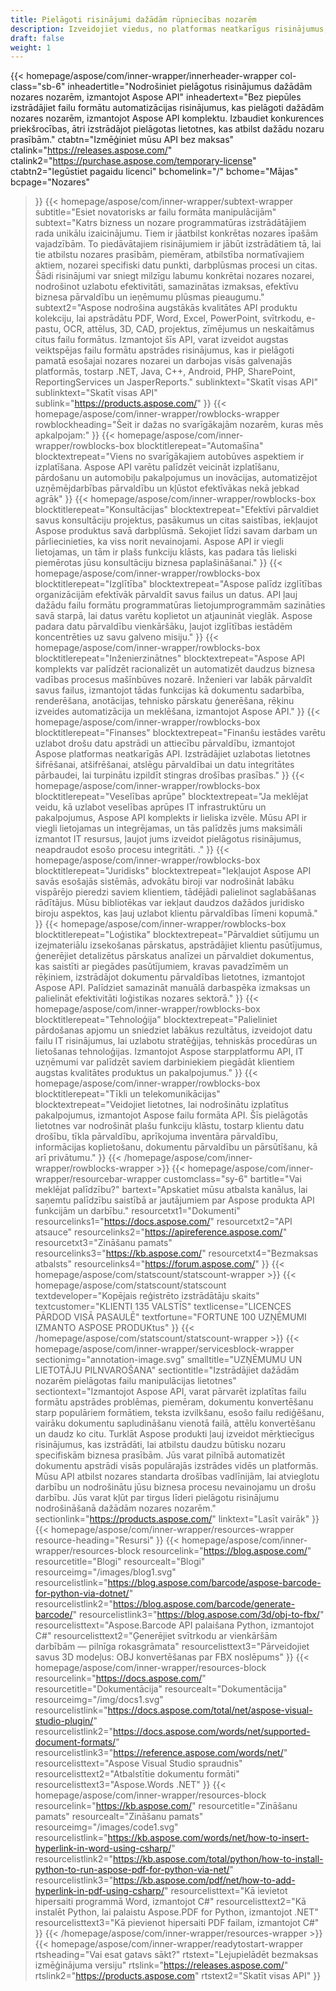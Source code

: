 ```yaml
---
title: Pielāgoti risinājumi dažādām rūpniecības nozarēm
description: Izveidojiet viedus, no platformas neatkarīgus risinājumus, kas pielāgoti uzņēmumiem, kas pieder dažādām nozares nozarēm, izmantojot Aspose failu formāta API produktus.
draft: false
weight: 1
---
```

{{< homepage/aspose/com/inner-wrapper/innerheader-wrapper col-class="sb-6"
  inheadertitle="Nodrošiniet pielāgotus risinājumus dažādām nozares nozarēm, izmantojot Aspose API"
  inheadertext="Bez piepūles izstrādājiet failu formātu automatizācijas risinājumus, kas pielāgoti dažādām nozares nozarēm, izmantojot Aspose API komplektu. Izbaudiet konkurences priekšrocības, ātri izstrādājot pielāgotas lietotnes, kas atbilst dažādu nozaru prasībām."
  ctabtn="Izmēģiniet mūsu API bez maksas"
  ctalink="https://releases.aspose.com/"
  ctalink2="https://purchase.aspose.com/temporary-license"
  ctabtn2="Iegūstiet pagaidu licenci"
  bchomelink="/"
  bchome="Mājas"
  bcpage="Nozares"
  >}}
  {{< homepage/aspose/com/inner-wrapper/subtext-wrapper
  subtitle="Esiet novatorisks ar failu formāta manipulācijām"
  subtext="Katrs bizness un nozare programmatūras izstrādātājiem rada unikālu izaicinājumu. Tiem ir jāatbilst konkrētas nozares īpašām vajadzībām. To piedāvātajiem risinājumiem ir jābūt izstrādātiem tā, lai tie atbilstu nozares prasībām, piemēram, atbilstība normatīvajiem aktiem, nozarei specifiski datu punkti, darbplūsmas procesi un citas. Šādi risinājumi var sniegt milzīgu labumu konkrētai nozares nozarei, nodrošinot uzlabotu efektivitāti, samazinātas izmaksas, efektīvu biznesa pārvaldību un ieņēmumu plūsmas pieaugumu."
  subtext2="Aspose nodrošina augstākās kvalitātes API produktu kolekciju, lai apstrādātu PDF, Word, Excel, PowerPoint, svītrkodu, e-pastu, OCR, attēlus, 3D, CAD, projektus, zīmējumus un neskaitāmus citus failu formātus. Izmantojot šīs API, varat izveidot augstas veiktspējas failu formātu apstrādes risinājumus, kas ir pielāgoti pamatā esošajai nozares nozarei un darbojas visās galvenajās platformās, tostarp .NET, Java, C++, Android, PHP, SharePoint, ReportingServices un JasperReports."
  sublinktext="Skatīt visas API"
  sublinktext="Skatīt visas API"
  sublink="https://products.aspose.com/"
  >}}
  {{< homepage/aspose/com/inner-wrapper/rowblocks-wrapper
  rowblockheading="Šeit ir dažas no svarīgākajām nozarēm, kuras mēs apkalpojam:"
  >}}
  {{< homepage/aspose/com/inner-wrapper/rowblocks-box
  blocktitlerepeat="Automašīna"
  blocktextrepeat="Viens no svarīgākajiem autobūves aspektiem ir izplatīšana. Aspose API varētu palīdzēt veicināt izplatīšanu, pārdošanu un automobiļu pakalpojumus un inovācijas, automatizējot uzņēmējdarbības pārvaldību un kļūstot efektīvākas nekā jebkad agrāk"
  >}}
  {{< homepage/aspose/com/inner-wrapper/rowblocks-box
  blocktitlerepeat="Konsultācijas"
  blocktextrepeat="Efektīvi pārvaldiet savus konsultāciju projektus, pasākumus un citas saistības, iekļaujot Aspose produktus savā darbplūsmā. Sekojiet līdzi savam darbam un pārliecinieties, ka viss norit nevainojami. Aspose API ir viegli lietojamas, un tām ir plašs funkciju klāsts, kas padara tās lieliski piemērotas jūsu konsultāciju biznesa paplašināšanai."
  >}}
  {{< homepage/aspose/com/inner-wrapper/rowblocks-box
  blocktitlerepeat="Izglītība"
  blocktextrepeat="Aspose palīdz izglītības organizācijām efektīvāk pārvaldīt savus failus un datus. API ļauj dažādu failu formātu programmatūras lietojumprogrammām sazināties savā starpā, lai datus varētu koplietot un atjaunināt vieglāk. Aspose padara datu pārvaldību vienkāršāku, ļaujot izglītības iestādēm koncentrēties uz savu galveno misiju."
  >}}
  {{< homepage/aspose/com/inner-wrapper/rowblocks-box
  blocktitlerepeat="Inženierzinātnes"
  blocktextrepeat="Aspose API komplekts var palīdzēt racionalizēt un automatizēt daudzus biznesa vadības procesus mašīnbūves nozarē. Inženieri var labāk pārvaldīt savus failus, izmantojot tādas funkcijas kā dokumentu sadarbība, renderēšana, anotācijas, tehnisko pārskatu ģenerēšana, rēķinu izveides automatizācija un meklēšana, izmantojot Aspose API."
  >}}
  {{< homepage/aspose/com/inner-wrapper/rowblocks-box
  blocktitlerepeat="Finanses"
  blocktextrepeat="Finanšu iestādes varētu uzlabot drošu datu apstrādi un attiecību pārvaldību, izmantojot Aspose platformas neatkarīgās API. Izstrādājiet uzlabotas lietotnes šifrēšanai, atšifrēšanai, atslēgu pārvaldībai un datu integritātes pārbaudei, lai turpinātu izpildīt stingras drošības prasības."
  >}}
  {{< homepage/aspose/com/inner-wrapper/rowblocks-box
  blocktitlerepeat="Veselības aprūpe"
  blocktextrepeat="Ja meklējat veidu, kā uzlabot veselības aprūpes IT infrastruktūru un pakalpojumus, Aspose API komplekts ir lieliska izvēle. Mūsu API ir viegli lietojamas un integrējamas, un tās palīdzēs jums maksimāli izmantot IT resursus, ļaujot jums izveidot pielāgotus risinājumus, neapdraudot esošo procesu integritāti. ."
  >}}
  {{< homepage/aspose/com/inner-wrapper/rowblocks-box
  blocktitlerepeat="Juridisks"
  blocktextrepeat="Iekļaujot Aspose API savās esošajās sistēmās, advokātu biroji var nodrošināt labāku vispārējo pieredzi saviem klientiem, tādējādi palielinot saglabāšanas rādītājus. Mūsu bibliotēkas var iekļaut daudzos dažādos juridisko biroju aspektos, kas ļauj uzlabot klientu pārvaldības līmeni kopumā."
  >}}
  {{< homepage/aspose/com/inner-wrapper/rowblocks-box
  blocktitlerepeat="Loģistika"
  blocktextrepeat="Pārvaldiet sūtījumu un izejmateriālu izsekošanas pārskatus, apstrādājiet klientu pasūtījumus, ģenerējiet detalizētus pārskatus analīzei un pārvaldiet dokumentus, kas saistīti ar piegādes pasūtījumiem, kravas pavadzīmēm un rēķiniem, izstrādājot dokumentu pārvaldības lietotnes, izmantojot Aspose API. Palīdziet samazināt manuālā darbaspēka izmaksas un palielināt efektivitāti loģistikas nozares sektorā."
  >}}
  {{< homepage/aspose/com/inner-wrapper/rowblocks-box
  blocktitlerepeat="Tehnoloģija"
  blocktextrepeat="Palieliniet pārdošanas apjomu un sniedziet labākus rezultātus, izveidojot datu failu IT risinājumus, lai uzlabotu stratēģijas, tehniskās procedūras un lietošanas tehnoloģijas. Izmantojot Aspose starpplatformu API, IT uzņēmumi var palīdzēt saviem darbiniekiem piegādāt klientiem augstas kvalitātes produktus un pakalpojumus."
  >}}
  {{< homepage/aspose/com/inner-wrapper/rowblocks-box
  blocktitlerepeat="Tīkli un telekomunikācijas"
  blocktextrepeat="Veidojiet lietotnes, lai nodrošinātu izplatītus pakalpojumus, izmantojot Aspose failu formāta API. Šīs pielāgotās lietotnes var nodrošināt plašu funkciju klāstu, tostarp klientu datu drošību, tīkla pārvaldību, aprīkojuma inventāra pārvaldību, informācijas koplietošanu, dokumentu pārvaldību un pārsūtīšanu, kā arī privātumu."
  >}}
  {{< /homepage/aspose/com/inner-wrapper/rowblocks-wrapper >}}
{{< homepage/aspose/com/inner-wrapper/resourcebar-wrapper customclass="sy-6"
bartitle="Vai meklējat palīdzību?"
bartext="Apskatiet mūsu atbalsta kanālus, lai saņemtu palīdzību saistībā ar jautājumiem par Aspose produkta API funkcijām un darbību."
resourcetxt1="Dokumenti"
resourcelinks1="https://docs.aspose.com/"
resourcetxt2="API atsauce"
resourcelinks2="https://apireference.aspose.com/"
resourcetxt3="Zināšanu pamats"
resourcelinks3="https://kb.aspose.com/"
resourcetxt4="Bezmaksas atbalsts"
resourcelinks4="https://forum.aspose.com/"
>}}
{{< homepage/aspose/com/statscount/statscount-wrapper >}}
{{< homepage/aspose/com/statscount/statscount
textdeveloper="Kopējais reģistrēto izstrādātāju skaits"
textcustomer="KLIENTI 135 VALSTĪS"
textlicense="LICENCES PĀRDOD VISĀ PASAULĒ"
textfortune="FORTUNE 100 UZŅĒMUMI IZMANTO ASPOSE PRODUKtus"
>}}
{{< /homepage/aspose/com/statscount/statscount-wrapper >}}
{{< homepage/aspose/com/inner-wrapper/servicesblock-wrapper sectionimg="annotation-image.svg"
smalltitle="UZŅĒMUMU UN LIETOTĀJU PILNVAROŠANA"
sectiontitle="Izstrādājiet dažādām nozarēm pielāgotas failu manipulācijas lietotnes"
sectiontext="Izmantojot Aspose API, varat pārvarēt izplatītas failu formātu apstrādes problēmas, piemēram, dokumentu konvertēšanu starp populāriem formātiem, teksta izvilkšanu, esošo failu rediģēšanu, vairāku dokumentu sapludināšanu vienotā failā, attēlu konvertēšanu un daudz ko citu. Turklāt Aspose produkti ļauj izveidot mērķtiecīgus risinājumus, kas izstrādāti, lai atbilstu daudzu būtisku nozaru specifiskām biznesa prasībām. Jūs varat pilnībā automatizēt dokumentu apstrādi visās populārajās izstrādes vidēs un platformās. Mūsu API atbilst nozares standarta drošības vadlīnijām, lai atvieglotu darbību un nodrošinātu jūsu biznesa procesu nevainojamu un drošu darbību. Jūs varat kļūt par tirgus līderi pielāgotu risinājumu nodrošināšanā dažādām nozares nozarēm."
sectionlink="https://products.aspose.com/"
linktext="Lasīt vairāk"
>}}
{{< homepage/aspose/com/inner-wrapper/resources-wrapper
resource-heading="Resursi"
>}}
{{< homepage/aspose/com/inner-wrapper/resources-block
resourcelink="https://blog.aspose.com/"
resourcetitle="Blogi"
resourcealt="Blogi"
resourceimg="/images/blog1.svg" resourcelistlink="https://blog.aspose.com/barcode/aspose-barcode-for-python-via-dotnet/" resourcelistlink2="https://blog.aspose.com/barcode/generate-barcode/" resourcelistlink3="https://blog.aspose.com/3d/obj-to-fbx/"
resourcelisttext="Aspose.Barcode API palaišana Python, izmantojot C#"
resourcelisttext2="Ģenerējiet svītrkodu ar vienkāršām darbībām — pilnīga rokasgrāmata"
resourcelisttext3="Pārveidojiet savus 3D modeļus: OBJ konvertēšanas par FBX noslēpums"
>}}
{{< homepage/aspose/com/inner-wrapper/resources-block resourcelink="https://docs.aspose.com/"
resourcetitle="Dokumentācija"
resourcealt="Dokumentācija"
resourceimg="/img/docs1.svg" resourcelistlink="https://docs.aspose.com/total/net/aspose-visual-studio-plugin/" resourcelistlink2="https://docs.aspose.com/words/net/supported-document-formats/" resourcelistlink3="https://reference.aspose.com/words/net/"
resourcelisttext="Aspose Visual Studio spraudnis"
resourcelisttext2="Atbalstītie dokumentu formāti"
resourcelisttext3="Aspose.Words .NET"
>}}
{{< homepage/aspose/com/inner-wrapper/resources-block
resourcelink="https://kb.aspose.com/"
resourcetitle="Zināšanu pamats"
resourcealt="Zināšanu pamats"
resourceimg="/images/code1.svg" resourcelistlink="https://kb.aspose.com/words/net/how-to-insert-hyperlink-in-word-using-csharp/" resourcelistlink2="https://kb.aspose.com/total/python/how-to-install-python-to-run-aspose-pdf-for-python-via-net/" resourcelistlink3="https://kb.aspose.com/pdf/net/how-to-add-hyperlink-in-pdf-using-csharp/"
resourcelisttext="Kā ievietot hipersaiti programmā Word, izmantojot C#"
resourcelisttext2="Kā instalēt Python, lai palaistu Aspose.PDF for Python, izmantojot .NET"
resourcelisttext3="Kā pievienot hipersaiti PDF failam, izmantojot C#"
>}}
{{< /homepage/aspose/com/inner-wrapper/resources-wrapper >}}
{{< homepage/aspose/com/inner-wrapper/readytostart-wrapper
rtsheading="Vai esat gatavs sākt?"
rtstext="Lejupielādēt bezmaksas izmēģinājuma versiju"
rtslink="https://releases.aspose.com/" rtslink2="https://products.aspose.com"
rtstext2="Skatīt visas API"
>}}
